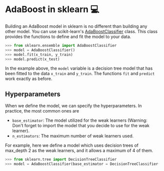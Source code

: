 # AdaBoost in sklearn 💻

Building an AdaBoost model in sklearn is no different than building any other model. You can use scikit-learn's [AdaBoostClassifier](https://scikit-learn.org/stable/modules/generated/sklearn.ensemble.AdaBoostClassifier.html) class. This class provides the functions to define and fit the model to your data.

```python
>>> from sklearn.ensemble import AdaBoostClassifier
>>> model = AdaBoostClassifier()
>>> model.fit(x_train, y_train)
>>> model.predict(x_test)
```

In the example above, the `model` variable is a decision tree model that has been fitted to the data `x_train` and `y_train`. The functions `fit` and `predict` work exactly as before.

## Hyperparameters

When we define the model, we can specify the hyperparameters. In practice, the most common ones are

- `base_estimator`: The model utilized for the weak learners (Warning: Don't forget to import the model that you decide to use for the weak learner).
- `n_estimators`: The maximum number of weak learners used.

For example, here we define a model which uses decision trees of max_depth 2 as the weak learners, and it allows a maximum of 4 of them.

```python
>>> from sklearn.tree import DecisionTreeClassifier
>>> model = AdaBoostClassifier(base_estimator = DecisionTreeClassifier(max_depth=2), n_estimators = 4)
```

